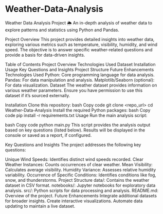 # Weather-Data-Analysis

Weather Data Analysis Project 🌦️
An in-depth analysis of weather data to explore patterns and statistics using Python and Pandas.

Project Overview
This project provides detailed insights into weather data, exploring various metrics such as temperature, visibility, humidity, and wind speed. The objective is to answer specific weather-related questions and provide a basis for data-driven insights.

Table of Contents
Project Overview
Technologies Used
Dataset
Installation
Usage
Key Questions and Insights
Project Structure
Future Enhancements
Technologies Used
Python: Core programming language for data analysis.
Pandas: For data manipulation and analysis.
Matplotlib/Seaborn (optional): For data visualization.
Dataset
The weather dataset provides information on various weather parameters. Ensure you have permission to use this dataset if it’s sourced externally.

Installation
Clone this repository:
bash
Copy code
git clone <repo_url>
cd Weather-Data-Analysis
Install the required Python packages:
bash
Copy code
pip install -r requirements.txt
Usage
Run the main analysis script:

bash
Copy code
python main.py
This script provides the analysis output based on key questions (listed below). Results will be displayed in the console or saved as a report, if configured.

Key Questions and Insights
The project addresses the following key questions:

Unique Wind Speeds: Identifies distinct wind speeds recorded.
Clear Weather Instances: Counts occurrences of clear weather.
Mean Visibility: Calculates average visibility.
Humidity Variance: Assesses relative humidity variability.
Occurrence of Specific Conditions: Identifies conditions like fog, snow, and thunderstorms.
Project Structure
data/: Contains the weather dataset in CSV format.
notebooks/: Jupyter notebooks for exploratory data analysis.
src/: Python scripts for data processing and analysis.
README.md: Overview of the project.
Future Enhancements
Integrate additional datasets for broader insights.
Create interactive visualizations.
Automate data updating to maintain a live dataset.






